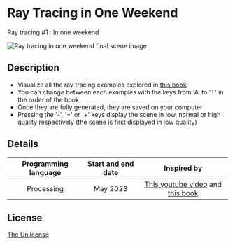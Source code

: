 # Ray Tracing in One Weekend

Ray tracing #1 : In one weekend

![Ray tracing in one weekend final scene image](https://github.com/marceline-tavernier/ray-tracing-weekend/assets/120074055/8e7d9b6f-2ef6-48f0-a53b-9931ca53fa7a)

## Description
- Visualize all the ray tracing examples explored in [this book](https://raytracing.github.io/books/RayTracingInOneWeekend.html)
- You can change between each examples with the keys from 'A' to 'T' in the order of the book
- Once they are fully generated, they are saved on your computer
- Pressing the '-', '=' or '+' keys display the scene in low, normal or high quality respectively (the scene is first displayed in low quality)

## Details
| Programming language | Start and end date | Inspired by |
| :---: | :---: | :---: |
| Processing | May 2023 | [This youtube video](https://youtu.be/Qz0KTGYJtUk) and [this book](https://raytracing.github.io/books/RayTracingInOneWeekend.html) |


## License

[The Unlicense](LICENSE)
